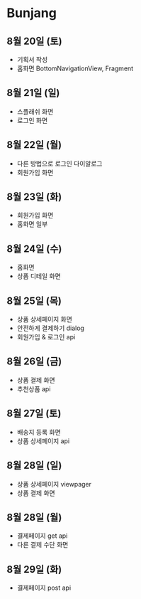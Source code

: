 # Bunjang

## 8월 20일 (토)
- 기획서 작성
- 홈화면 BottomNavigationView, Fragment

## 8월 21일 (일)
- 스플래쉬 화면
- 로그인 화면

## 8월 22일 (월)
- 다른 방법으로 로그인 다이알로그
- 회원가입 화면

## 8월 23일 (화)
- 회원가입 화면
- 홈화면 일부

## 8월 24일 (수)
- 홈화면
- 상품 디테일 화면

## 8월 25일 (목)
- 상품 상세페이지 화면
- 안전하게 결제하기 dialog
- 회원가입 & 로그인 api

## 8월 26일 (금)
- 상품 결제 화면
- 추천상품 api

## 8월 27일 (토)
- 배송지 등록 화면
- 상품 상세페이지 api

## 8월 28일 (일)
- 상품 상세페이지 viewpager
- 상품 결제 화면

## 8월 28일 (월)
- 결제페이지 get api
- 다른 결제 수단 화면

## 8월 29일 (화)
- 결제페이지 post api

